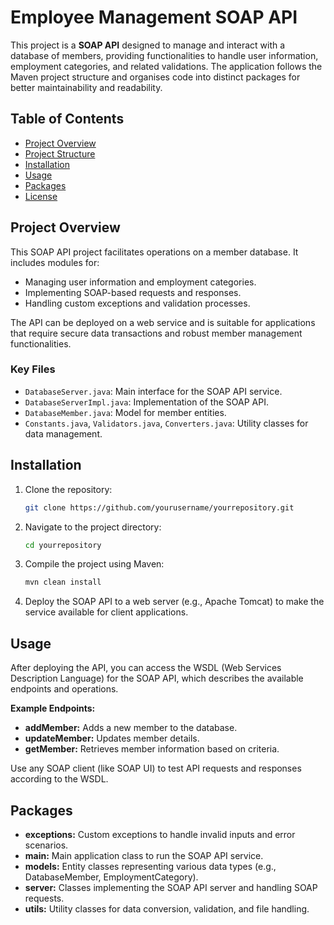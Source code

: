 # Employee Management SOAP API

This project is a **SOAP API** designed to manage and interact with a database of members, providing functionalities to handle user information, employment categories, and related validations. The application follows the Maven project structure and organises code into distinct packages for better maintainability and readability.

## Table of Contents
- [Project Overview](#project-overview)
- [Project Structure](#project-structure)
- [Installation](#installation)
- [Usage](#usage)
- [Packages](#packages)
- [License](#license)

## Project Overview

This SOAP API project facilitates operations on a member database. It includes modules for:
- Managing user information and employment categories.
- Implementing SOAP-based requests and responses.
- Handling custom exceptions and validation processes.

The API can be deployed on a web service and is suitable for applications that require secure data transactions and robust member management functionalities.

### Key Files

- `DatabaseServer.java`: Main interface for the SOAP API service.
- `DatabaseServerImpl.java`: Implementation of the SOAP API.
- `DatabaseMember.java`: Model for member entities.
- `Constants.java`, `Validators.java`, `Converters.java`: Utility classes for data management.

## Installation

1. Clone the repository:

   ```bash
   git clone https://github.com/yourusername/yourrepository.git
    ``` 

2. Navigate to the project directory:

    ```bash
    cd yourrepository
    ```

3. Compile the project using Maven:

    ```bash
    mvn clean install
    ```

4. Deploy the SOAP API to a web server (e.g., Apache Tomcat) to make the service available for client applications.

## Usage

After deploying the API, you can access the WSDL (Web Services Description Language) for the SOAP API, which describes the available endpoints and operations.

**Example Endpoints:**

- **addMember:** Adds a new member to the database.
- **updateMember:** Updates member details.
- **getMember:** Retrieves member information based on criteria.


Use any SOAP client (like SOAP UI) to test API requests and responses according to the WSDL.

## Packages

- **exceptions:** Custom exceptions to handle invalid inputs and error scenarios.
- **main:** Main application class to run the SOAP API service.
- **models:** Entity classes representing various data types (e.g., DatabaseMember, EmploymentCategory).
- **server:** Classes implementing the SOAP API server and handling SOAP requests.
- **utils:** Utility classes for data conversion, validation, and file handling.

